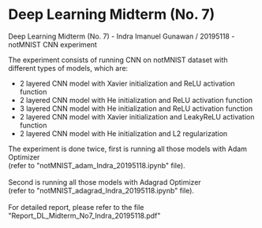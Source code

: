 # Deep Learning Midterm (No. 7)
Deep Learning Midterm (No. 7) - Indra Imanuel Gunawan / 20195118 - notMNIST CNN experiment

The experiment consists of running CNN on notMNIST dataset with different types of models, which are:
* 2 layered CNN model with Xavier initialization and ReLU activation function
* 2 layered CNN model with He initialization and ReLU activation function
* 3 layered CNN model with He initialization and ReLU activation function
* 2 layered CNN model with Xavier initialization and LeakyReLU activation function
* 2 layered CNN model with He initialization and L2 regularization

The experiment is done twice, first is running all those models with Adam Optimizer<br>
(refer to "notMNIST_adam_Indra_20195118.ipynb" file).<br><br>
Second is running all those models with Adagrad Optimizer<br>
(refer to "notMNIST_adagrad_Indra_20195118.ipynb" file).<br><br>
For detailed report, please refer to the file "Report_DL_Midterm_No7_Indra_20195118.pdf"
